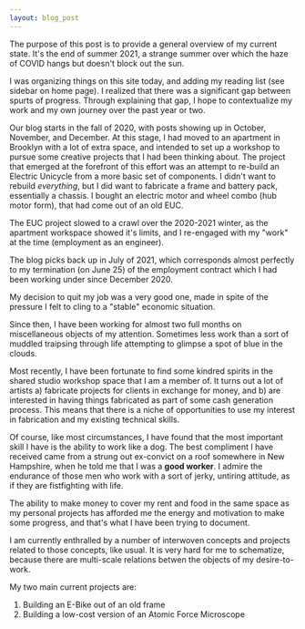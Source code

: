 ```yaml
---
layout: blog_post
---
```


The purpose of this post is to provide a general overview of my current state. It's the end of summer 2021, a strange summer over which the haze of COVID hangs but doesn't block out the sun. 

I was organizing things on this site today, and adding my reading list (see sidebar on home page). I realized that there was a significant gap between spurts of progress. Through explaining that gap, I hope to contextualize my work and my own journey over the past year or two. 

Our blog starts in the fall of 2020, with posts showing up in October, November, and December. At this stage, I had moved to an apartment in Brooklyn with a lot of extra space, and intended to set up a workshop to pursue some creative projects that I had been thinking about. The project that emerged at the forefront of this effort was an attempt to re-build an Electric Unicycle from a more basic set of components. I didn't want to rebuild *everything*, but I did want to fabricate a frame and battery pack, essentially a chassis. I bought an electric motor and wheel combo (hub motor form), that had come out of an old EUC.

The EUC project slowed to a crawl over the 2020-2021 winter, as the apartment workspace showed it's limits, and I re-engaged with my "work" at the time (employment as an engineer).

The blog picks back up in July of 2021, which corresponds almost perfectly to my termination (on June 25) of the employment contract which I had been working under since December 2020. 

My decision to quit my job was a very good one, made in spite of the pressure I felt to cling to a "stable" economic situation. 

Since then, I have been working for almost two full months on miscellaneous objects of my attention. Sometimes less work than a sort of muddled traipsing through life attempting to glimpse a spot of blue in the clouds. 

Most recently, I have been fortunate to find some kindred spirits in the shared studio workshop space that I am a member of. It turns out a lot of artists a) fabricate projects for clients in exchange for money, and b) are interested in having things fabricated as part of some cash generation process. This means that there is a niche of opportunities to use my interest in fabrication and my existing technical skills.

Of course, like most circumstances, I have found that the most important skill I have is the ability to work like a dog. The best compliment I have received came from a strung out ex-convict on a roof somewhere in New Hampshire, when he told me that I was a **good worker**. I admire the endurance of those men who work with a sort of jerky, untiring attitude, as if they are fistfighting with life.

The ability to make money to cover my rent and food in the same space as my personal projects has afforded me the energy and motivation to make some progress, and that's what I have been trying to document. 

I am currently enthralled by a number of interwoven concepts and projects related to those concepts, like usual. It is very hard for me to schematize, because there are multi-scale relations betwen the objects of my desire-to-work.

My two main current projects are:
1. Building an E-Bike out of an old frame
2. Building a low-cost version of an Atomic Force Microscope

